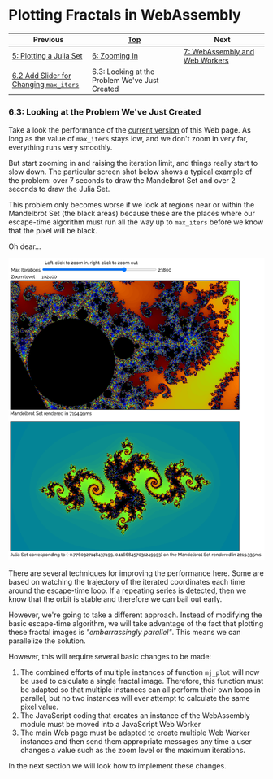 # Plotting Fractals in WebAssembly

| Previous | [Top](/chriswhealy/plotting-fractals-in-webassembly) | Next
|---|---|---
| [5: Plotting a Julia Set](../../05%20MB%20Julia%20Set/) | [6: Zooming In](../) | [7: WebAssembly and Web Workers](../../07%20Web%20Workers/)
| [6.2 Add Slider for Changing `max_iters`](../02/) | 6.3: Looking at the Problem We've Just Created |

### 6.3: Looking at the Problem We've Just Created

Take a look the performance of the [current version](../mb-julia-set.html) of this Web page.
As long as the value of `max_iters` stays low, and we don't zoom in very far, everything runs very smoothly.

But start zooming in and raising the iteration limit, and things really start to slow down.
The particular screen shot below shows a typical example of the problem: over 7 seconds to draw the Mandelbrot Set and over 2 seconds to draw the Julia Set.

This problem only becomes worse if we look at regions near or within the Mandelbrot Set (the black areas) because these are the places where our escape-time algorithm must run all the way up to `max_iters` before we know that the pixel will be black.

Oh dear...

![Slow Runtime](/assets/chriswhealy/Slow%20Runtime.png)

There are several techniques for improving the performance here.
Some are based on watching the trajectory of the iterated coordinates each time around the escape-time loop.
If a repeating series is detected, then we know that the orbit is stable and therefore we can bail out early.

However, we're going to take a different approach.
Instead of modifying the basic escape-time algorithm, we will take advantage of the fact that plotting these fractal images is *"embarrassingly parallel"*.
This means we can parallelize the solution.

However, this will require several basic changes to be made:

1. The combined efforts of multiple instances of function `mj_plot` will now be used to calculate a single fractal image.
Therefore, this function must be adapted so that multiple instances can all perform their own loops in parallel, but no two instances will ever attempt to calculate the same pixel value.
1. The JavaScript coding that creates an instance of the WebAssembly module must be moved into a JavaScript Web Worker
1. The main Web page must be adapted to create multiple Web Worker instances and then send them appropriate messages any time a user changes a value such as the zoom level or the maximum iterations.

In the next section we will look how to implement these changes.
